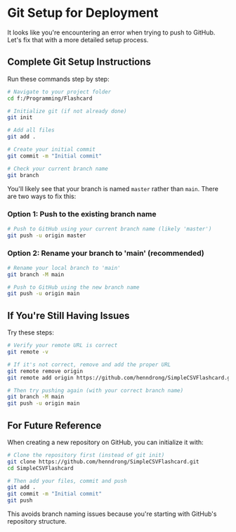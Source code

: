 # Git Setup for Deployment

It looks like you're encountering an error when trying to push to GitHub. Let's fix that with a more detailed setup process.

## Complete Git Setup Instructions

Run these commands step by step:

```bash
# Navigate to your project folder
cd f:/Programming/Flashcard

# Initialize git (if not already done)
git init

# Add all files
git add .

# Create your initial commit
git commit -m "Initial commit"

# Check your current branch name
git branch
```

You'll likely see that your branch is named `master` rather than `main`. There are two ways to fix this:

### Option 1: Push to the existing branch name

```bash
# Push to GitHub using your current branch name (likely 'master')
git push -u origin master
```

### Option 2: Rename your branch to 'main' (recommended)

```bash
# Rename your local branch to 'main'
git branch -M main

# Push to GitHub using the new branch name
git push -u origin main
```

## If You're Still Having Issues

Try these steps:

```bash
# Verify your remote URL is correct
git remote -v

# If it's not correct, remove and add the proper URL
git remote remove origin
git remote add origin https://github.com/henndrong/SimpleCSVFlashcard.git

# Then try pushing again (with your correct branch name)
git branch -M main
git push -u origin main
```

## For Future Reference

When creating a new repository on GitHub, you can initialize it with:

```bash
# Clone the repository first (instead of git init)
git clone https://github.com/henndrong/SimpleCSVFlashcard.git
cd SimpleCSVFlashcard

# Then add your files, commit and push
git add .
git commit -m "Initial commit"
git push
```

This avoids branch naming issues because you're starting with GitHub's repository structure.
